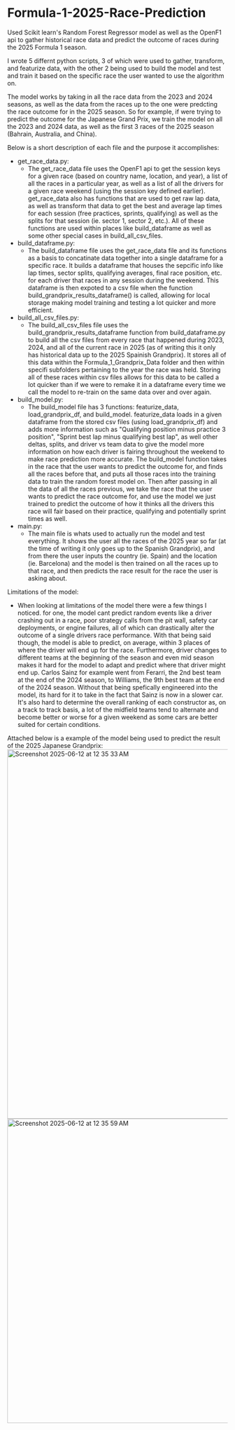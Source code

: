 # Formula-1-2025-Race-Prediction
Used Scikit learn's Random Forest Regressor model as well as the OpenF1 api to gather historical race data and predict the outcome of races during the 2025 Formula 1 season.

I wrote 5 differnt python scripts, 3 of which were used to gather, transform, and featurize data, with the other 2 being used to build the model and test and train it based on the specific race the user wanted to use the algorithm on.

The model works by taking in all the race data from the 2023 and 2024 seasons, as well as the data from the races up to the one were predcting the race outcome for in the 2025 season. So for example, if were trying to predict the outcome for the Japanese Grand Prix, we train the model on all the 2023 and 2024 data, as well as the first 3 races of the 2025 season (Bahrain, Australia, and China).

Below is a short description of each file and the purpose it accomplishes:
- get_race_data.py:
  - The get_race_data file uses the OpenF1 api to get the session keys for a given race (based on country name, location, and year), a list of all the races in a particular year, as well as a list of all the drivers for a given race weekend (using the session key defined earlier). get_race_data also has functions that are used to get raw lap data, as well as transform that data to get the best and average lap times for each session (free practices, sprints, qualifying) as well as the splits for that session (ie. sector 1, sector 2, etc.). All of these functions are used within places like build_dataframe as well as some other special cases in build_all_csv_files.
- build_dataframe.py:
  - The build_dataframe file uses the get_race_data file and its functions as a basis to concatinate data together into a single dataframe for a specific race. It builds a dataframe that houses the sepcific info like lap times, sector splits, qualifying averages, final race position, etc. for each driver that races in any session during the weekend. This dataframe is then expoted to a csv file when the function build_grandprix_results_dataframe() is called, allowing for local storage making model training and testing a lot quicker and more efficient.
- build_all_csv_files.py:
  - The build_all_csv_files file uses the build_grandprix_results_dataframe function from build_dataframe.py to build all the csv files from every race that happened during 2023, 2024, and all of the current race in 2025 (as of writing this it only has historical data up to the 2025 Spainish Grandprix). It stores all of this data within the Formula_1_Grandprix_Data folder and then within specifi subfolders pertaining to the year the race was held. Storing all of these races within csv files allows for this data to be called a lot quicker than if we were to remake it in a dataframe every time we call the model to re-train on the same data over and over again.
- build_model.py:
  - The build_model file has 3 functions: featurize_data, load_grandprix_df, and build_model. featurize_data loads in a given dataframe from the stored csv files (using load_grandprix_df) and adds more information such as "Qualifying position minus practice 3 position", "Sprint best lap minus qualifying best lap", as well other deltas, splits, and driver vs team data to give the model more information on how each driver is fairing throughout the weekend to make race prediction more accurate. The build_model function takes in the race that the user wants to predict the outcome for, and finds all the races before that, and puts all those races into the training data to train the random forest model on. Then after passing in all the data of all the races previous, we take the race that the user wants to predict the race outcome for, and use the model we just trained to predict the outcome of how it thinks all the drivers this race will fair based on their practice, qualifying and potentially sprint times as well. 
- main.py:
  -  The main file is whats used to actually run the model and test everything. It shows the user all the races of the 2025 year so far (at the time of writing it only goes up to the Spanish Grandprix), and from there the user inputs the country (ie. Spain) and the location (ie. Barcelona) and the model is then trained on all the races up to that race, and then predicts the race result for the race the user is asking about.


Limitations of the model:
- When looking at limitations of the model there were a few things I noticed. for one, the model cant predict random events like a driver crashing out in a race, poor strategy calls from the pit wall, safety car deployments, or engine failures, all of which can drastically alter the outcome of a single drivers race performance. With that being said though, the model is able to predict, on average, within 3 places of where the driver will end up for the race. Furthermore, driver changes to different teams at the beginning of the season and even mid season makes it hard for the model to adapt and predict where that driver might end up. Carlos Sainz for example went from Ferarri, the 2nd best team at the end of the 2024 season, to Williams, the 9th best team at the end of the 2024 season. Without that being spefically engineered into the model, its hard for it to take in the fact that Sainz is now in a slower car. It's also hard to determine the overall ranking of each constructor as, on a track to track basis, a lot of the midfield teams tend to alternate and become better or worse for a given weekend as some cars are better suited for certain conditions.

Attached below is a example of the model being used to predict the result of the 2025 Japanese Grandprix:
<img width="843" alt="Screenshot 2025-06-12 at 12 35 33 AM" src="https://github.com/user-attachments/assets/f77710f2-6f94-4dc3-9aef-89cadd033de0" />
<img width="695" alt="Screenshot 2025-06-12 at 12 35 59 AM" src="https://github.com/user-attachments/assets/e98b7097-1476-4662-b51a-c76c7401fe73" />

